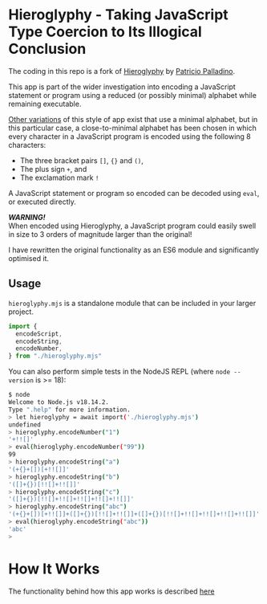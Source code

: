 # Hieroglyphy - Taking JavaScript Type Coercion to Its Illogical Conclusion

The coding in this repo is a fork of [Hieroglyphy](https://github.com/alcuadrado/hieroglyphy) by [Patricio Palladino](https://github.com/alcuadrado/).

This app is part of the wider investigation into encoding a JavaScript statement or program using a reduced (or possibly minimal) alphabet while remaining executable.

[Other variations](https://github.com/aemkei/jsfuck) of this style of app exist that use a minimal alphabet, but in this particular case, a close-to-minimal alphabet has been chosen in which every character in a JavaScript program is encoded using the following 8 characters:

* The three bracket pairs `[]`, `{}` and `()`,
* The plus sign `+`, and
* The exclamation mark `!`

A JavaScript statement or program so encoded can be decoded using `eval`, or executed directly.

***WARNING!***<br>
When encoded using Hieroglyphy, a JavaScript program could easily swell in size to 3 orders of magnitude larger than the original!

I have rewritten the original functionality as an ES6 module and significantly optimised it.

## Usage

`hieroglyphy.mjs` is a standalone module that can be included in your larger project.

```javascript
import {
  encodeScript,
  encodeString,
  encodeNumber,
} from "./hieroglyphy.mjs"
```

You can also perform simple tests in the NodeJS REPL (where `node --version` is >= 18):

```bash
$ node
Welcome to Node.js v18.14.2.
Type ".help" for more information.
> let hieroglyphy = await import('./hieroglyphy.mjs')
undefined
> hieroglyphy.encodeNumber("1")
'+!![]'
> eval(hieroglyphy.encodeNumber("99"))
99
> hieroglyphy.encodeString("a")
'(+{}+[])[+!![]]'
> hieroglyphy.encodeString("b")
'([]+{})[!![]+!![]]'
> hieroglyphy.encodeString("c")
'([]+{})[!![]+!![]+!![]+!![]+!![]]'
> hieroglyphy.encodeString("abc")
'(+{}+[])[+!![]]+([]+{})[!![]+!![]]+([]+{})[!![]+!![]+!![]+!![]+!![]]'
> eval(hieroglyphy.encodeString("abc"))
'abc'
>
```

# How It Works

The functionality behind how this app works is described [here](./docs/README.md)
